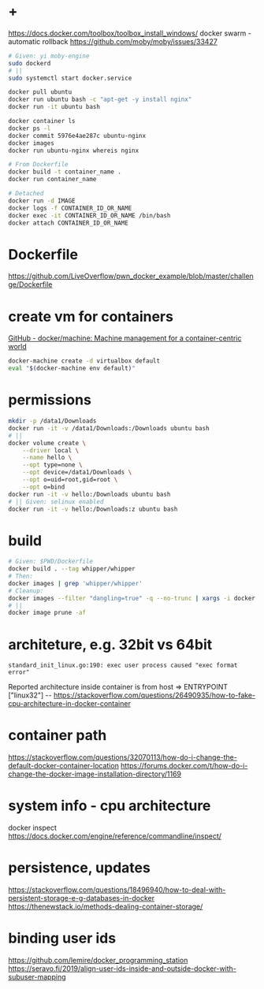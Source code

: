 # +

https://docs.docker.com/toolbox/toolbox_install_windows/
docker swarm - automatic rollback
    https://github.com/moby/moby/issues/33427

```bash
# Given: yi moby-engine
sudo dockerd
# ||
sudo systemctl start docker.service

docker pull ubuntu
docker run ubuntu bash -c "apt-get -y install nginx"
docker run -it ubuntu bash

docker container ls
docker ps -l
docker commit 5976e4ae287c ubuntu-nginx
docker images
docker run ubuntu-nginx whereis nginx

# From Dockerfile
docker build -t container_name .
docker run container_name

# Detached
docker run -d IMAGE
docker logs -f CONTAINER_ID_OR_NAME
docker exec -it CONTAINER_ID_OR_NAME /bin/bash
docker attach CONTAINER_ID_OR_NAME
```

# Dockerfile

https://github.com/LiveOverflow/pwn_docker_example/blob/master/challenge/Dockerfile

# create vm for containers

[GitHub \- docker/machine: Machine management for a container\-centric world](https://github.com/docker/machine)

```bash
docker-machine create -d virtualbox default
eval "$(docker-machine env default)"
```

# permissions

```bash
mkdir -p /data1/Downloads
docker run -it -v /data1/Downloads:/Downloads ubuntu bash
# ||
docker volume create \
    --driver local \
    --name hello \
    --opt type=none \
    --opt device=/data1/Downloads \
    --opt o=uid=root,gid=root \
    --opt o=bind 
docker run -it -v hello:/Downloads ubuntu bash
# || Given: selinux enabled
docker run -it -v hello:/Downloads:z ubuntu bash
```

# build

```bash
# Given: $PWD/Dockerfile
docker build . --tag whipper/whipper
# Then:
docker images | grep 'whipper/whipper'
# Cleanup:
docker images --filter "dangling=true" -q --no-trunc | xargs -i docker rmi {}
# ||
docker image prune -af
```

# architeture, e.g. 32bit vs 64bit

```
standard_init_linux.go:190: exec user process caused "exec format error" 
```

Reported architecture inside container is from host
=> ENTRYPOINT ["linux32"]
-- https://stackoverflow.com/questions/26490935/how-to-fake-cpu-architecture-in-docker-container

# container path

https://stackoverflow.com/questions/32070113/how-do-i-change-the-default-docker-container-location
https://forums.docker.com/t/how-do-i-change-the-docker-image-installation-directory/1169

# system info - cpu architecture

docker inspect
https://docs.docker.com/engine/reference/commandline/inspect/

# persistence, updates

https://stackoverflow.com/questions/18496940/how-to-deal-with-persistent-storage-e-g-databases-in-docker
https://thenewstack.io/methods-dealing-container-storage/

# binding user ids

https://github.com/lemire/docker_programming_station
https://seravo.fi/2019/align-user-ids-inside-and-outside-docker-with-subuser-mapping
